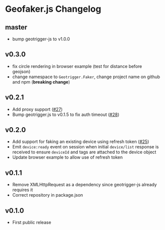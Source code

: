 # Geofaker.js Changelog

## master
* bump geotrigger-js to v1.0.0

## v0.3.0
* fix circle rendering in browser example (test for distance before geojson)
* change namespace to `Geotrigger.Faker`, change project name on github and npm (**breaking change**)

## v0.2.1
* Add proxy support ([#27](https://github.com/Esri/geofaker-js/issues/27))
* Bump geotrigger.js to v0.1.5 to fix auth timeout ([#28](https://github.com/Esri/geofaker-js/issues/28))

## v0.2.0
* Add support for faking an existing device using refresh token ([#25](https://github.com/Esri/geofaker-js/issues/25))
* Emit `device:ready` event on session when initial `device/list` response is received to ensure `deviceId` and tags are attached to the device object
* Update browser example to allow use of refresh token

## v0.1.1
* Remove XMLHttpRequest as a dependency since geotrigger-js already requires it
* Correct repository in package.json

## v0.1.0
* First public release

